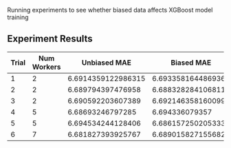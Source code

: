Running experiments to see whether biased data affects XGBoost model training

## Experiment Results

| Trial | Num Workers | Unbiased MAE | Biased MAE | Unbiased RMSE | Biased RMSE |
| --- | --- | --- | --- | --- | --- |
| 1 | 2 | 6.6914359122986315 | 6.693358164486936 | 12.006035931671573 | 12.184442154738381 |
| 2 | 2 | 6.689794397476958 | 6.688328284106811 | 12.445465601200624 | 12.237137382806589 |
| 3 | 2 | 6.690592203607389 | 6.692146358160099 | 12.595847186235572 | 12.442950487220442 |
| 4 | 5 | 6.68693246797285 | 6.694336079357 | 12.043290719782101 | 11.931293838301677 |
| 5 | 5 | 6.694534244128406 | 6.6861572502053335 | 12.310840482061693 | 12.29166352935355 |
| 6 | 7 | 6.681827393925767 | 6.689015827155682 | 11.738846406100988 | 11.845177175199467 |

